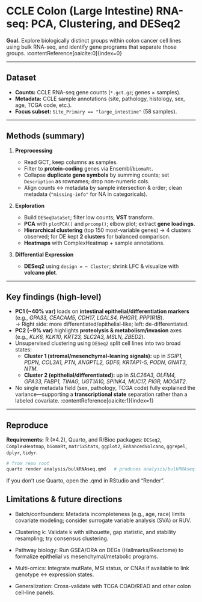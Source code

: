 # CCLE Colon (Large Intestine) RNA-seq: PCA, Clustering, and DESeq2

**Goal.** Explore biologically distinct groups within colon cancer cell lines using bulk RNA-seq, and identify gene programs that separate those groups. :contentReference[oaicite:0]{index=0}

---

## Dataset

- **Counts:** CCLE RNA-seq gene counts (`*.gct.gz`; genes × samples).
- **Metadata:** CCLE sample annotations (site, pathology, histology, sex, age, TCGA code, etc.).
- **Focus subset:** `Site_Primary == "large_intestine"` (58 samples).

---

## Methods (summary)

1. **Preprocessing**
   - Read GCT, keep columns as samples.
   - Filter to **protein-coding** genes via Ensembl/`biomaRt`.
   - Collapse **duplicate gene symbols** by summing counts; set `Description` as rownames; drop non-numeric cols.
   - Align counts ↔ metadata by sample intersection & order; clean metadata (`"missing-info"` for NA in categoricals).

2. **Exploration**
   - Build `DESeqDataSet`; filter low counts; **VST** transform.
   - **PCA** with `plotPCA()` and `prcomp()`; elbow plot; extract **gene loadings**.
   - **Hierarchical clustering** (top 150 most-variable genes) → 4 clusters observed; for DE kept **2 clusters** for balanced comparison.
   - **Heatmaps** with ComplexHeatmap + sample annotations.

3. **Differential Expression**
   - **DESeq2** using `design = ~ Cluster`; shrink LFC & visualize with **volcano plot**.

---

## Key findings (high-level)

- **PC1 (~40% var)** loads on **intestinal epithelial/differentiation markers** (e.g., *GPA33, CEACAM5, CDH17, LGALS4, PHGR1, PPP1R1B*).  
  → Right side: more differentiated/epithelial-like; left: de-differentiated.  
- **PC2 (~9% var)** highlights **proteolysis & metabolism/invasion** axes (e.g., *KLK6, KLK10, KRT23, SLC2A3, MSLN, ZBED2*).
- Unsupervised clustering using `DESeq2` split cell lines into two broad states:
  - **Cluster 1 (stromal/mesenchymal-leaning signals):** up in *SGIP1, PDPN, COL3A1, PTN, ANGPTL2, GDF6, KRTAP1-5, PODN, GNAT3, NTM*.
  - **Cluster 2 (epithelial/differentiated):** up in *SLC26A3, OLFM4, GPA33, FABP1, TINAG, UGT1A10, SPINK4, MUC17, PIGR, MOGAT2*.
- No single metadata field (sex, pathology, TCGA code) fully explained the variance—supporting a **transcriptional state** separation rather than a labeled covariate. :contentReference[oaicite:1]{index=1}

---

## Reproduce

**Requirements:** R (≥4.2), Quarto, and R/Bioc packages: `DESeq2`, `ComplexHeatmap`, `biomaRt`, `matrixStats`, `ggplot2`, `EnhancedVolcano`, `ggrepel`, `dplyr`, `tidyr`.

```bash
# from repo root
quarto render analysis/bulkRNAseq.qmd   # produces analysis/bulkRNAseq.pdf
```

If you don’t use Quarto, open the .qmd in RStudio and “Render”.

## Limitations & future directions

- Batch/confounders: Metadata incompleteness (e.g., age, race) limits covariate modeling; consider surrogate variable analysis (SVA) or RUV.

- Clustering k: Validate k with silhouette, gap statistic, and stability resampling; try consensus clustering.

- Pathway biology: Run GSEA/ORA on DEGs (Hallmarks/Reactome) to formalize epithelial vs mesenchymal/metabolic programs.

- Multi-omics: Integrate mutRate, MSI status, or CNAs if available to link genotype ↔ expression states.

- Generalization: Cross-validate with TCGA COAD/READ and other colon cell-line panels.
